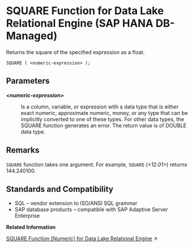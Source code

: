 <!-- loiob449a8a0b1e949ef81aceed2ee770dd3 -->

# SQUARE Function for Data Lake Relational Engine \(SAP HANA DB-Managed\)

Returns the square of the specified expression as a float.



```
SQUARE ( <numeric-expression> );
```



<a name="loiob449a8a0b1e949ef81aceed2ee770dd3__section_gh3_2w5_vrb"/>

## Parameters


<dl>
<dt><b>

*<numeric-expression\>*

</b></dt>
<dd>

Is a column, variable, or expression with a data type that is either exact numeric, approximate numeric, money, or any type that can be implicitly converted to one of these types. For other data types, the SQUARE function generates an error. The return value is of DOUBLE data type.



</dd>
</dl>



<a name="loiob449a8a0b1e949ef81aceed2ee770dd3__section_nwv_2w5_vrb"/>

## Remarks

`SQUARE` function takes one argument. For example, `SQUARE` \(*<12.01\>*\) returns 144.240100.



<a name="loiob449a8a0b1e949ef81aceed2ee770dd3__section_kgj_fw5_vrb"/>

## Standards and Compatibility

-   SQL – vendor extension to ISO/ANSI SQL grammar
-   SAP database products – compatible with SAP Adaptive Server Enterprise

**Related Information**  


[SQUARE Function \[Numeric\] for Data Lake Relational Engine](https://help.sap.com/viewer/19b3964099384f178ad08f2d348232a9/2024_1_QRC/en-US/a582f08784f210158c9aebe92c8ae80f.html "Returns the square of the specified expression as a float.") :arrow_upper_right:

